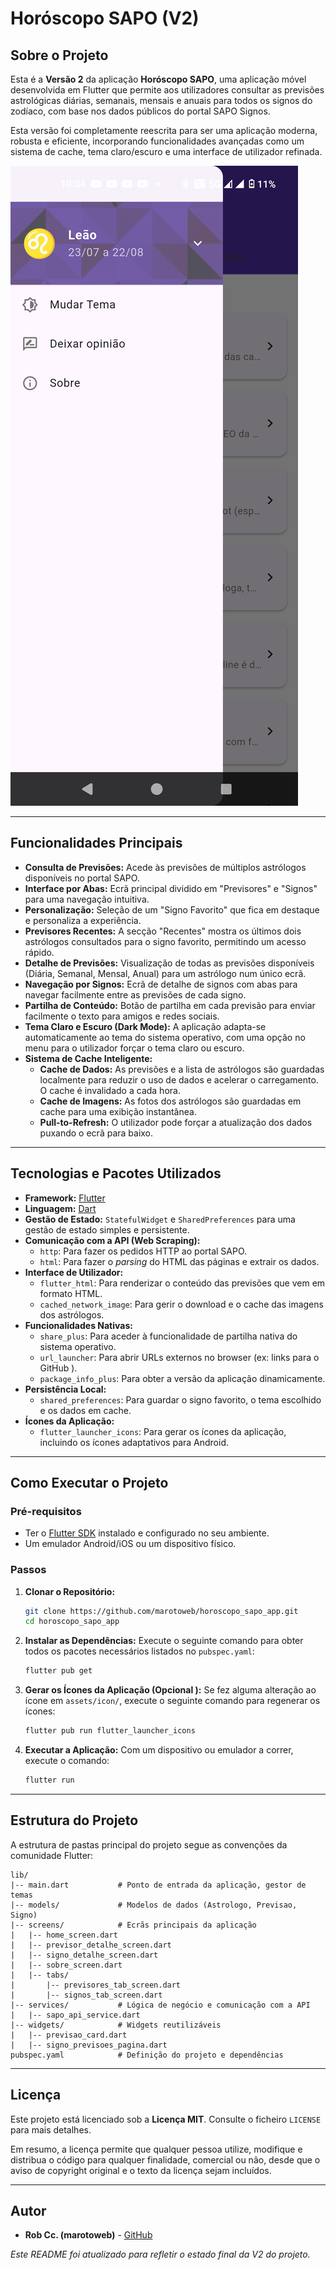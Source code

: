 # Horóscopo SAPO (V2)

## Sobre o Projeto

Esta é a **Versão 2** da aplicação **Horóscopo SAPO**, uma aplicação móvel desenvolvida em Flutter que permite aos utilizadores consultar as previsões astrológicas diárias, semanais, mensais e anuais para todos os signos do zodíaco, com base nos dados públicos do portal SAPO Signos.

Esta versão foi completamente reescrita para ser uma aplicação moderna, robusta e eficiente, incorporando funcionalidades avançadas como um sistema de cache, tema claro/escuro e uma interface de utilizador refinada.

![Screenshot da Aplicação](https://github.com/marotoweb/horoscopo_sapo_app/blob/526369a443958835b7bf019836ab7d658c4c1d68/assets/screenshots/screenshot1.png )

---

## Funcionalidades Principais

- **Consulta de Previsões:** Acede às previsões de múltiplos astrólogos disponíveis no portal SAPO.
- **Interface por Abas:** Ecrã principal dividido em "Previsores" e "Signos" para uma navegação intuitiva.
- **Personalização:** Seleção de um "Signo Favorito" que fica em destaque e personaliza a experiência.
- **Previsores Recentes:** A secção "Recentes" mostra os últimos dois astrólogos consultados para o signo favorito, permitindo um acesso rápido.
- **Detalhe de Previsões:** Visualização de todas as previsões disponíveis (Diária, Semanal, Mensal, Anual) para um astrólogo num único ecrã.
- **Navegação por Signos:** Ecrã de detalhe de signos com abas para navegar facilmente entre as previsões de cada signo.
- **Partilha de Conteúdo:** Botão de partilha em cada previsão para enviar facilmente o texto para amigos e redes sociais.
- **Tema Claro e Escuro (Dark Mode):** A aplicação adapta-se automaticamente ao tema do sistema operativo, com uma opção no menu para o utilizador forçar o tema claro ou escuro.
- **Sistema de Cache Inteligente:**
  - **Cache de Dados:** As previsões e a lista de astrólogos são guardadas localmente para reduzir o uso de dados e acelerar o carregamento. O cache é invalidado a cada hora.
  - **Cache de Imagens:** As fotos dos astrólogos são guardadas em cache para uma exibição instantânea.
  - **Pull-to-Refresh:** O utilizador pode forçar a atualização dos dados puxando o ecrã para baixo.

---

## Tecnologias e Pacotes Utilizados

- **Framework:** [Flutter](https://flutter.dev/ )
- **Linguagem:** [Dart](https://dart.dev/ )
- **Gestão de Estado:** `StatefulWidget` e `SharedPreferences` para uma gestão de estado simples e persistente.
- **Comunicação com a API (Web Scraping):**
  - `http`: Para fazer os pedidos HTTP ao portal SAPO.
  - `html`: Para fazer o *parsing* do HTML das páginas e extrair os dados.
- **Interface de Utilizador:**
  - `flutter_html`: Para renderizar o conteúdo das previsões que vem em formato HTML.
  - `cached_network_image`: Para gerir o download e o cache das imagens dos astrólogos.
- **Funcionalidades Nativas:**
  - `share_plus`: Para aceder à funcionalidade de partilha nativa do sistema operativo.
  - `url_launcher`: Para abrir URLs externos no browser (ex: links para o GitHub ).
  - `package_info_plus`: Para obter a versão da aplicação dinamicamente.
- **Persistência Local:**
  - `shared_preferences`: Para guardar o signo favorito, o tema escolhido e os dados em cache.
- **Ícones da Aplicação:**
  - `flutter_launcher_icons`: Para gerar os ícones da aplicação, incluindo os ícones adaptativos para Android.

---

## Como Executar o Projeto

### Pré-requisitos

- Ter o [Flutter SDK](https://docs.flutter.dev/get-started/install ) instalado e configurado no seu ambiente.
- Um emulador Android/iOS ou um dispositivo físico.

### Passos

1.  **Clonar o Repositório:**
    ```bash
    git clone https://github.com/marotoweb/horoscopo_sapo_app.git
    cd horoscopo_sapo_app
    ```

2.  **Instalar as Dependências:**
    Execute o seguinte comando para obter todos os pacotes necessários listados no `pubspec.yaml`:
    ```bash
    flutter pub get
    ```

3.  **Gerar os Ícones da Aplicação (Opcional ):**
    Se fez alguma alteração ao ícone em `assets/icon/`, execute o seguinte comando para regenerar os ícones:
    ```bash
    flutter pub run flutter_launcher_icons
    ```

4.  **Executar a Aplicação:**
    Com um dispositivo ou emulador a correr, execute o comando:
    ```bash
    flutter run
    ```

---

## Estrutura do Projeto

A estrutura de pastas principal do projeto segue as convenções da comunidade Flutter:
```
lib/
|-- main.dart           # Ponto de entrada da aplicação, gestor de temas
|-- models/             # Modelos de dados (Astrologo, Previsao, Signo)
|-- screens/            # Ecrãs principais da aplicação
|   |-- home_screen.dart
|   |-- previsor_detalhe_screen.dart
|   |-- signo_detalhe_screen.dart
|   |-- sobre_screen.dart
|   |-- tabs/
|       |-- previsores_tab_screen.dart
|       |-- signos_tab_screen.dart
|-- services/           # Lógica de negócio e comunicação com a API
|   |-- sapo_api_service.dart
|-- widgets/            # Widgets reutilizáveis
|   |-- previsao_card.dart
|   |-- signo_previsoes_pagina.dart
pubspec.yaml            # Definição do projeto e dependências
```

---


## Licença

Este projeto está licenciado sob a **Licença MIT**. Consulte o ficheiro `LICENSE` para mais detalhes.

Em resumo, a licença permite que qualquer pessoa utilize, modifique e distribua o código para qualquer finalidade, comercial ou não, desde que o aviso de copyright original e o texto da licença sejam incluídos.

---

## Autor

- **Rob Cc. (marotoweb)** - [GitHub](https://github.com/marotoweb )

*Este README foi atualizado para refletir o estado final da V2 do projeto.*

